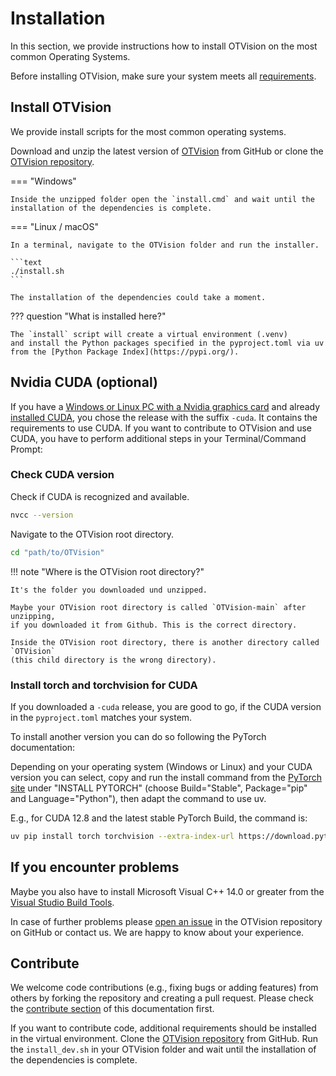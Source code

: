 # Installation

In this section, we provide instructions how to install OTVision on the most common
Operating Systems.

Before installing OTVision, make sure your system meets all
[requirements](../requirements/).

## Install OTVision

We provide install scripts for the most common operating systems.

Download and unzip the latest version of
[OTVision](https://github.com/OpenTrafficCam/OTVision/releases)
from GitHub or clone the
[OTVision repository](https://github.com/OpenTrafficCam/OTVision).

=== "Windows"

    Inside the unzipped folder open the `install.cmd` and wait until the
    installation of the dependencies is complete.

=== "Linux / macOS"

    In a terminal, navigate to the OTVision folder and run the installer.

    ```text
    ./install.sh
    ```

    The installation of the dependencies could take a moment.

??? question "What is installed here?"

    The `install` script will create a virtual environment (.venv)
    and install the Python packages specified in the pyproject.toml via uv
    from the [Python Package Index](https://pypi.org/).

## Nvidia CUDA (optional)

If you have a
[Windows or Linux PC with a Nvidia graphics card](../requirements/#hardware-prerequisites)
and already [installed CUDA](../requirements/#nvidia-cuda-optional),
you chose the release with the suffix `-cuda`. It contains the requirements to use CUDA.
If you want to contribute to OTVision and use CUDA, you have to perform additional
steps in your Terminal/Command Prompt:

### Check CUDA version

Check if CUDA is recognized and available.

```bash
nvcc --version
```

Navigate to the OTVision root directory.

```bash
cd "path/to/OTVision"
```

!!! note "Where is the OTVision root directory?"

    It's the folder you downloaded und unzipped.

    Maybe your OTVision root directory is called `OTVision-main` after unzipping,
    if you downloaded it from Github. This is the correct directory.

    Inside the OTVision root directory, there is another directory called `OTVision`
    (this child directory is the wrong directory).

### Install torch and torchvision for CUDA

If you downloaded a `-cuda` release, you are good to go, if the CUDA version
in the `pyproject.toml` matches your system.

To install another version you can do so following the PyTorch documentation:

Depending on your operating system (Windows or Linux) and your CUDA version
you can select, copy and run the install command from the
[PyTorch site](https://pytorch.org/) under "INSTALL PYTORCH"
(choose Build="Stable", Package="pip" and Language="Python"), then adapt the command to use uv.

E.g., for CUDA 12.8 and the latest stable PyTorch Build, the command is:

```bash
uv pip install torch torchvision --extra-index-url https://download.pytorch.org/whl/cu128
```

## If you encounter problems

Maybe you also have to install Microsoft Visual C++ 14.0 or greater from the
[Visual Studio Build Tools](https://visualstudio.microsoft.com/visual-cpp-build-tools/).

In case of further problems please
[open an issue](https://github.com/OpenTrafficCam/OTVision/issues/new)
in the OTVision repository on GitHub or contact us.
We are happy to know about your experience.

## Contribute

We welcome code contributions (e.g., fixing bugs or adding features) from others
by forking the repository and creating a pull request.
Please check the [contribute section](/contribute/)
of this documentation first.

If you want to contribute code, additional requirements should be installed
in the virtual environment.
Clone the [OTVision repository](https://github.com/OpenTrafficCam/OTVision)
from GitHub. Run the `install_dev.sh` in your OTVision folder
and wait until the installation of the dependencies is complete.
